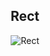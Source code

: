 <div align="center">  

## Rect <a id="rect">
![Rect](https://capsule-render.vercel.app/api?type=rect&color=gradient&text=%20%20Oh%20YuSeok's%20github%20%20&fontAlign=30&fontSize=30&textBg=true&desc=Use%20%27textBg%27%20to%20highlight%20%27text%27&descAlign=60&descAlignY=50)
